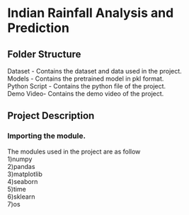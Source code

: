 # Indian Rainfall Analysis and Prediction

## Folder Structure
Dataset - Contains the dataset and data used in the project.<br>
Models - Contains the pretrained model in pkl format.<br>
Python Script - Contains the python file of the project.<br>
Demo Video- Contains the demo video of the project.<br>

## Project Description
### Importing the module.
The modules used in the project are as follow<br>
1)numpy<br>
2)pandas<br>
3)matplotlib<br>
4)seaborn<br>
5)time<br>
6)sklearn<br>
7)os<br>
